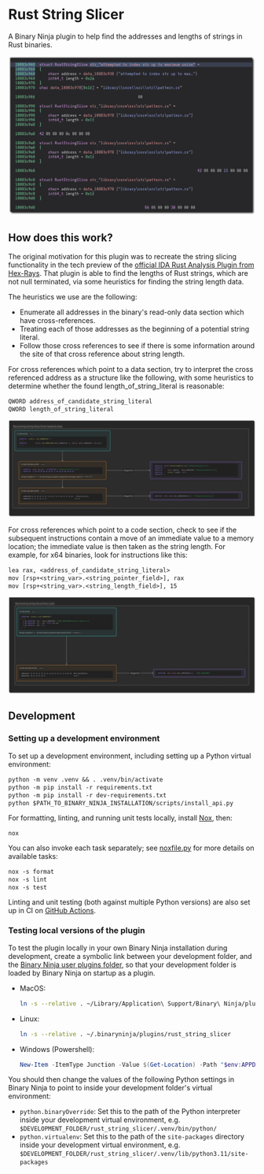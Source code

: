 # Rust String Slicer

A Binary Ninja plugin to help find the addresses and lengths of strings in Rust binaries.

![A screenshot of Binary Ninja with several structs of type "RustStringSlice" defined, each of which contains the address and length of a string.](images/sliced-string-screenshot-border.png)

## How does this work?

The original motivation for this plugin was to recreate the string slicing functionality in the tech preview of the [official IDA Rust Analysis Plugin from Hex-Rays](https://hex-rays.com/blog/rust-analysis-plugin-tech-preview/). That plugin is able to find the lengths of Rust strings, which are not null terminated, via some heuristics for finding the string length data.

The heuristics we use are the following:

- Enumerate all addresses in the binary's read-only data section which have cross-references.
- Treating each of those addresses as the beginning of a potential string literal.
- Follow those cross references to see if there is some information around the site of that cross reference about string length.

For cross references which point to a data section, try to interpret the cross referenced address as a structure like the following, with some heuristics to determine whether the found length_of_string_literal is reasonable:

```
QWORD address_of_candidate_string_literal
QWORD length_of_string_literal
```

![](images/readonly-data-string-slices-border.png)

For cross references which point to a code section, check to see if the subsequent instructions contain a move of an immediate value to a memory location; the immediate value is then taken as the string length. For example, for x64 binaries, look for instructions like this:

```
lea rax, <address_of_candidate_string_literal>
mov [rsp+<string_var>.<string_pointer_field>], rax
mov [rsp+<string_var>.<string_length_field>], 15
```

![](images/code-string-slices-border.png)


## Development

### Setting up a development environment

To set up a development environment, including setting up a Python virtual environment:

```
python -m venv .venv && . .venv/bin/activate
python -m pip install -r requirements.txt
python -m pip install -r dev-requirements.txt
python $PATH_TO_BINARY_NINJA_INSTALLATION/scripts/install_api.py
```

For formatting, linting, and running unit tests locally, install [Nox](https://nox.thea.codes/en/stable/tutorial.html), then:

```
nox
```

You can also invoke each task separately; see [noxfile.py](noxfile.py) for more details on available tasks:

```
nox -s format
nox -s lint
nox -s test
```

Linting and unit testing (both against multiple Python versions) are also set up in CI on [GitHub Actions](.github/workflows/ci.yml).

### Testing local versions of the plugin

To test the plugin locally in your own Binary Ninja installation during development, create a symbolic link between your development folder, and the [Binary Ninja user plugins folder](https://docs.binary.ninja/guide/index.html#user-folder), so that your development folder is loaded by Binary Ninja on startup as a plugin.

- MacOS:

    ```sh
    ln -s --relative . ~/Library/Application\ Support/Binary\ Ninja/plugins/rust_string_slicer
    ```

- Linux:

    ```sh
    ln -s --relative . ~/.binaryninja/plugins/rust_string_slicer
    ```

- Windows (Powershell):
    ```powershell
    New-Item -ItemType Junction -Value $(Get-Location) -Path "$env:APPDATA\Binary Ninja\plugins\rust_string_slicer
    ```

You should then change the values of the following Python settings in Binary Ninja to point to inside your development folder's virtual environment:

- `python.binaryOverride`: Set this to the path of the Python interpreter inside your development virtual environment, e.g. `$DEVELOPMENT_FOLDER/rust_string_slicer/.venv/bin/python/`
- `python.virtualenv`: Set this to the path of the `site-packages` directory inside your development virtual environment, e.g. `$DEVELOPMENT_FOLDER/rust_string_slicer/.venv/lib/python3.11/site-packages`